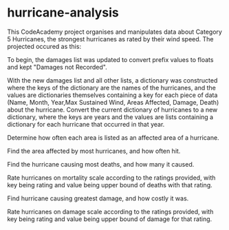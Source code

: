 # hurricane-analysis
This CodeAcademy project organises and manipulates data about Category 5 Hurricanes, the strongest hurricanes as rated by their wind speed. The projected occured as this:

To begin, the damages list was updated to convert prefix values to floats and kept "Damages not Recorded".

With the new damages list and all other lists, a dictionary was constructed where the keys of the dictionary are the names of the hurricanes, and the values are dictionaries themselves containing a key for each piece of data (Name, Month, Year,Max Sustained Wind, Areas Affected, Damage, Death) about the hurricane.
Convert the current dictionary of hurricanes to a new dictionary, where the keys are years and the values are lists containing a dictionary for each hurricane that occurred in that year.

Determine how often each area is listed as an affected area of a hurricane.

Find the area affected by most hurricanes, and how often hit.

Find the hurricane causing most deaths, and how many it caused.

Rate hurricanes on mortality scale according to the ratings provided, with key being rating and value being upper bound of deaths with that rating.

Find hurricane causing greatest damage, and how costly it was.

Rate hurricanes on damage scale according to the ratings provided, with key being rating and value being upper bound of damage for that rating.
